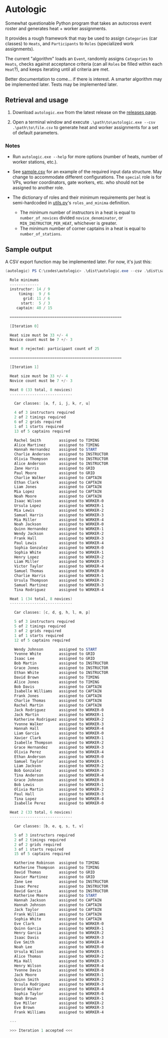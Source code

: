 # Autologic

Somewhat questionable Python program that takes an autocross event roster and generates heat + worker assignments.

It provides a rough framework that may be used to assign `Categories` (car classes) to `Heats`, and `Participants` to `Roles` (specialized work assignments).

The current "algorithm" loads an `Event`, randomly assigns `Categories` to `Heats`, checks against acceptance criteria (can all `Roles` be filled within each `Heat`?), and keeps iterating until all criteria are met.

Better documentation to come... if there is interest. A smarter algorithm may be implemented later. Tests may be implemented later.

## Retrieval and usage

1. Download `autologic.exe` from the latest release on the [releases page](https://github.com/joshuavictorchen/autologic/releases/).

2. Open a terminal window and execute `.\path\to\autologic.exe --csv .\path\to\file.csv` to generate heat and worker assignments for a set of default parameters.

### Notes

- Run `autologic.exe --help` for more options (number of heats, number of worker stations, etc.).

- See [sample.csv](./tests/sample.csv) for an example of the required input data structure. May change to accommodate different configurations. The `special` role is for VPs, worker coordinators, gate workers, etc. who should not be assigned to another role.

- The dictionary of roles and their minimum requirements per heat is semi-hardcoded in [utils.py](./source/utils.py)'s `roles_and_minima` definition.
  - The minimum number of instructors in a heat is equal to `number_of_novices` divided `novice_denominator`, or `MIN_INSTRUCTOR_PER_HEAT`, whichever is greater.
  - The minimum number of corner captains in a heat is equal to `number_of_stations`.

## Sample output

A CSV export function may be implemented later. For now, it's just this:

```powershell
(autologic) PS C:\codes\autologic> .\dist\autologic.exe --csv .\dist\sample.csv

  Role minimums
  -------------
  instructor: 14 / 9
      timing:  9 / 6
        grid: 11 / 6
       start:  5 / 3
     captain: 40 / 15

  ==================================================

  [Iteration 0]

  Heat size must be 33 +/- 4
  Novice count must be 7 +/- 3

  Heat 0 rejected: participant count of 25

  ==================================================

  [Iteration 1]

  Heat size must be 33 +/- 4
  Novice count must be 7 +/- 3

  Heat 0 (33 total, 8 novices)
  ----------------------------

    Car classes: [a, f, i, j, k, r, u]

    4 of 3 instructors required
    2 of 2 timings required
    6 of 2 grids required
    1 of 1 starts required
    13 of 5 captains required

    Rachel Smith        assigned to TIMING
    Alice Martinez      assigned to TIMING
    Hannah Hernandez    assigned to START
    Charlie Anderson    assigned to INSTRUCTOR
    Olivia Thompson     assigned to INSTRUCTOR
    Alice Anderson      assigned to INSTRUCTOR
    Zane Harris         assigned to GRID
    Paul Moore          assigned to GRID
    Charlie Walker      assigned to CAPTAIN
    Ethan Clark         assigned to CAPTAIN
    Liam Jones          assigned to CAPTAIN
    Mia Lopez           assigned to CAPTAIN
    Noah Moore          assigned to CAPTAIN
    Isaac Wilson        assigned to WORKER-0
    Ursula Lopez        assigned to WORKER-1
    Mia Lewis           assigned to WORKER-2
    Samuel Harris       assigned to WORKER-3
    Mia Miller          assigned to WORKER-4
    Noah Jackson        assigned to WORKER-0
    Quinn Hernandez     assigned to WORKER-1
    Wendy Jackson       assigned to WORKER-2
    Frank Hall          assigned to WORKER-3
    Paul Lewis          assigned to WORKER-4
    Sophia Gonzalez     assigned to WORKER-0
    Sophia White        assigned to WORKER-1
    Henry Lopez         assigned to WORKER-2
    Liam Miller         assigned to WORKER-3
    Victor Taylor       assigned to WORKER-4
    Samuel Thomas       assigned to WORKER-0
    Charlie Harris      assigned to WORKER-1
    Ursula Thompson     assigned to WORKER-2
    Samuel Martinez     assigned to WORKER-3
    Tina Rodriguez      assigned to WORKER-4

  Heat 1 (34 total, 8 novices)
  ----------------------------

    Car classes: [c, d, g, h, l, m, p]

    5 of 3 instructors required
    5 of 2 timings required
    3 of 2 grids required
    1 of 1 starts required
    12 of 5 captains required

    Wendy Johnson       assigned to START
    Yvonne White        assigned to GRID
    Isaac Lee           assigned to GRID
    Bob Martin          assigned to INSTRUCTOR
    Grace Jones         assigned to INSTRUCTOR
    Ethan White         assigned to INSTRUCTOR
    David Brown         assigned to TIMING
    Alice Jones         assigned to TIMING
    Bob Davis           assigned to CAPTAIN
    Isabelle Williams   assigned to CAPTAIN
    Frank Jones         assigned to CAPTAIN
    Charlie Thomas      assigned to CAPTAIN
    Rachel Martin       assigned to CAPTAIN
    Jack Rodriguez      assigned to WORKER-0
    Jack Martin         assigned to WORKER-1
    Katherine Rodriguez assigned to WORKER-2
    Yvonne Walker       assigned to WORKER-3
    Hannah Hall         assigned to WORKER-4
    Liam Garcia         assigned to WORKER-0
    Xavier Clark        assigned to WORKER-1
    Isabelle Thompson   assigned to WORKER-2
    Grace Hernandez     assigned to WORKER-3
    Olivia Perez        assigned to WORKER-4
    Ethan Anderson      assigned to WORKER-0
    Samuel Taylor       assigned to WORKER-1
    Liam Jackson        assigned to WORKER-2
    Bob Gonzalez        assigned to WORKER-3
    Tina Anderson       assigned to WORKER-4
    Grace Johnson       assigned to WORKER-0
    Bob Lewis           assigned to WORKER-1
    Olivia Martin       assigned to WORKER-2
    Paul Hall           assigned to WORKER-3
    Tina Lopez          assigned to WORKER-4
    Isabelle Perez      assigned to WORKER-0

  Heat 2 (33 total, 6 novices)
  ----------------------------

    Car classes: [b, e, q, s, t, v]

    5 of 3 instructors required
    2 of 2 timings required
    2 of 2 grids required
    3 of 1 starts required
    15 of 5 captains required

    Katherine Robinson  assigned to TIMING
    Katherine Thompson  assigned to TIMING
    David Thomas        assigned to GRID
    Xavier Martinez     assigned to GRID
    Zane Lee            assigned to INSTRUCTOR
    Isaac Perez         assigned to INSTRUCTOR
    David Garcia        assigned to INSTRUCTOR
    Katherine Moore     assigned to START
    Hannah Jackson      assigned to CAPTAIN
    Hannah Johnson      assigned to CAPTAIN
    Jack Taylor         assigned to CAPTAIN
    Frank Williams      assigned to CAPTAIN
    Sophia White        assigned to CAPTAIN
    Eve Clark           assigned to WORKER-0
    Quinn Garcia        assigned to WORKER-1
    Henry Garcia        assigned to WORKER-2
    Isaac Davis         assigned to WORKER-3
    Eve Smith           assigned to WORKER-4
    Noah Lee            assigned to WORKER-0
    Ursula Wilson       assigned to WORKER-1
    Alice Thomas        assigned to WORKER-2
    Mia Hall            assigned to WORKER-3
    Henry Wilson        assigned to WORKER-4
    Yvonne Davis        assigned to WORKER-0
    Jack Moore          assigned to WORKER-1
    Quinn Smith         assigned to WORKER-2
    Ursula Rodriguez    assigned to WORKER-3
    David Walker        assigned to WORKER-4
    Sophia Taylor       assigned to WORKER-0
    Noah Brown          assigned to WORKER-1
    Eve Miller          assigned to WORKER-2
    Eve Brown           assigned to WORKER-3
    Frank Williams      assigned to WORKER-4

  ---

  >>> Iteration 1 accepted <<<
```
